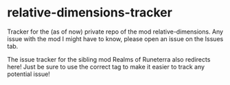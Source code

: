 # relative-dimensions-tracker
Tracker for the (as of now) private repo of the mod relative-dimensions.
Any issue with the mod I might have to know, please open an issue on the Issues tab.

The issue tracker for the sibling mod Realms of Runeterra also redirects here! Just be sure to use the correct tag to make it easier to track any potential issue!
